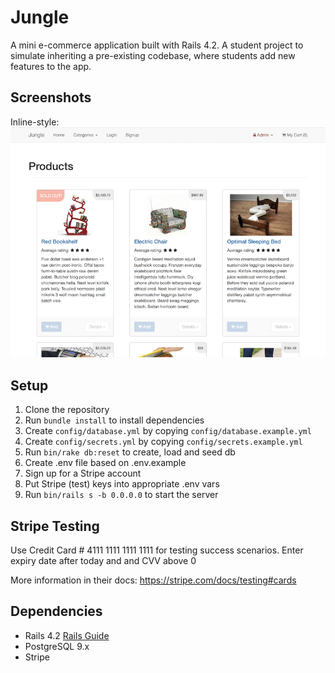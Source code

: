# Jungle

A mini e-commerce application built with Rails 4.2. A student project to simulate inheriting a pre-existing codebase, where students add new features to the app.

## Screenshots

Inline-style: 
![Main product page](https://github.com/ivallee/jungle-rails/blob/master/docs/screen1.png?raw=true "Logo Title Text 1")


## Setup

1. Clone the repository
2. Run `bundle install` to install dependencies
3. Create `config/database.yml` by copying `config/database.example.yml`
4. Create `config/secrets.yml` by copying `config/secrets.example.yml`
5. Run `bin/rake db:reset` to create, load and seed db
6. Create .env file based on .env.example
7. Sign up for a Stripe account
8. Put Stripe (test) keys into appropriate .env vars
9. Run `bin/rails s -b 0.0.0.0` to start the server

## Stripe Testing

Use Credit Card # 4111 1111 1111 1111 for testing success scenarios. Enter expiry date after today and and CVV above 0

More information in their docs: <https://stripe.com/docs/testing#cards>

## Dependencies

* Rails 4.2 [Rails Guide](http://guides.rubyonrails.org/v4.2/)
* PostgreSQL 9.x
* Stripe
